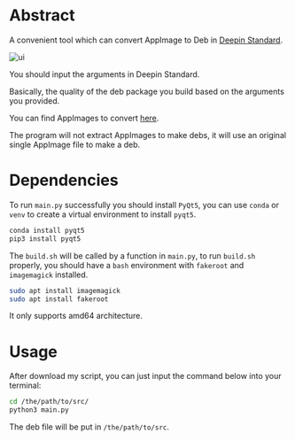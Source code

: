 # Abstract
A convenient tool which can convert AppImage to Deb in [Deepin Standard](https://doc.chinauos.com/content/M7kCi3QB_uwzIp6HyF5J).

![ui](https://github.com/user-attachments/assets/2bea6e4a-6b95-4956-bf83-a5ab975038ca)

You should input the arguments in Deepin Standard.

Basically, the quality of the deb package you build based on the arguments you provided.

You can find AppImages to convert [here](https://appimage.github.io/apps/).

The program will not extract AppImages to make debs, it will use an original single AppImage file to make a deb.

# Dependencies
To run `main.py` successfully you should install `PyQt5`, you can use `conda` or `venv` to create a virtual environment to install `pyqt5`.

```bash
conda install pyqt5
pip3 install pyqt5
```

The `build.sh` will be called by a function in `main.py`, to run `build.sh` properly, you should have a `bash` environment with `fakeroot` and `imagemagick` installed.

```bash
sudo apt install imagemagick
sudo apt install fakeroot
```

It only supports amd64 architecture.

# Usage
After download my script, you can just input the command below into your terminal:

```bash
cd /the/path/to/src/
python3 main.py
```

The deb file will be put in `/the/path/to/src`.

